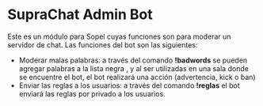 # SupraChat Admin Bot

Este es un módulo para Sopel cuyas funciones son para moderar un servidor de chat.
Las funciones del bot son las siguientes:

- Moderar malas palabras: a través del comando **!badwords** se pueden agregar palabras a la lista negra
, y al ser utilizadas en una sala donde se encuentre el bot, el bot realizará una acción (advertencia, kick o ban)
- Enviar las reglas a los usuarios: a través del comando **!reglas** el bot enviará las reglas por privado a los usuarios.
